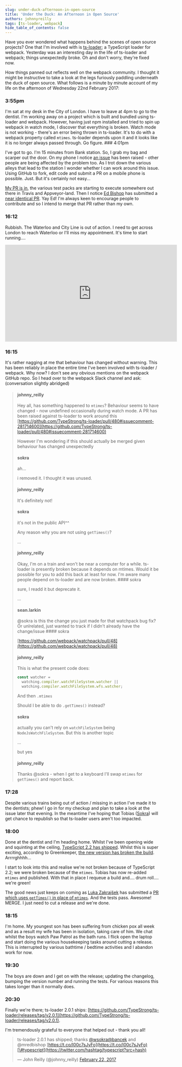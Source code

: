 ```yaml
---
slug: under-duck-afternoon-in-open-source
title: 'Under the Duck: An Afternoon in Open Source'
authors: johnnyreilly
tags: [ts-loader, webpack]
hide_table_of_contents: false
---
```


Have you ever wondered what happens behind the scenes of open source projects? One that I'm involved with is [ts-loader](https://github.com/typestrong/ts-loader); a TypeScript loader for webpack. Yesterday was an interesting day in the life of ts-loader and webpack; things unexpectedly broke. Oh and don't worry, they're fixed now.

<!--truncate-->

How things panned out reflects well on the webpack community. I thought it might be instructive to take a look at the legs furiously paddling underneath the duck of open source. What follows is a minute by minute account of my life on the afternoon of Wednesday 22nd February 2017:

### 3:55pm

I'm sat at my desk in the City of London. I have to leave at 4pm to go to the dentist. I'm working away on a project which is built and bundled using ts-loader and webpack. However, having just npm installed and tried to spin up webpack in watch mode, I discover that everything is broken. Watch mode is not working - there's an error being thrown in ts-loader. It's to do with a webpack property called `mtimes`. ts-loader depends upon it and it looks like it is no longer always passed through. Go figure. ### 4:01pm

I've got to go. I'm 15 minutes from Bank station. So, I grab my bag and scarper out the door. On my phone I notice [an issue](https://github.com/TypeStrong/ts-loader/issues/479) has been raised - other people are being affected by the problem too. As I trot down the various alleys that lead to the station I wonder whether I can work around this issue. Using GitHub to fork, edit code and submit a PR on a mobile phone is possible. Just. But it's certainly not easy...

[My PR is in](https://github.com/TypeStrong/ts-loader/pull/481), the various test packs are starting to execute somewhere out there in Travis and Appveyor-land. Then I notice [Ed Bishop](https://github.com/mredbishop) has submitted a [near identical PR](https://github.com/TypeStrong/ts-loader/pull/480). Yay Ed! I'm always keen to encourage people to contribute and so I intend to merge that PR rather than my own.

### 16:12

Rubbish. The Waterloo and City Line is out of action. I need to get across London to reach Waterloo or I'll miss my appointment. It's time to start running....

<iframe width="560" height="315" src="https://www.youtube.com/embed/4IBGernmtKA" frameBorder="0" allowFullScreen=""></iframe>

### 16:15

It's rather nagging at me that behaviour has changed without warning. This has been reliably in place the entire time I've been involved with ts-loader / webpack. Why now? I don't see any obvious mentions on the webpack GitHub repo. So I head over to the webpack Slack channel and ask: (conversation slightly abridged)

> #### johnny_reilly
>
> Hey all, has something happened to `mtimes`? Behaviour seems to have changed - now undefined occasionally during watch mode. A PR has been raised against ts-loader to work around this [https://github.com/TypeStrong/ts-loader/pull/480#issuecomment-281714600](https://github.com/TypeStrong/ts-loader/pull/480#issuecomment-281714600)
>
> However I'm wondering if this should actually be merged given behaviour has changed unexpectedly
>
> #### sokra
>
> ah...
>
> i removed it. I thought it was unused.
>
> #### johnny_reilly
>
> It's definitely not!
>
> #### sokra
>
> it's not in the public API^^
>
> Any reason why you are not using `getTimes()`?
>
> ...
>
> #### johnny_reilly
>
> Okay, I'm on a train and won't be near a computer for a while. ts-loader is presently broken because it depends on mtimes. Would it be possible for you to add this back at least for now. I'm aware many people depend on ts-loader and are now broken. #### sokra
>
> sure, I readd it but deprecate it.
>
> ...
>
> #### sean.larkin
>
> @sokra is this the change you just made for that watchpack bug fix? Or unlrelated, just wanted to track if I didn't already have the change/issue #### sokra
>
> [https://github.com/webpack/watchpack/pull/48](https://github.com/webpack/watchpack/pull/48)
>
> #### johnny_reilly
>
> This is what the present code does:
>
> ```js
> const watcher =
>   watching.compiler.watchFileSystem.watcher ||
>   watching.compiler.watchFileSystem.wfs.watcher;
> ```
>
> And then `.mtimes`
>
> Should I be able to do `.getTimes()` instead?
>
> #### sokra
>
> actually you can't rely on `watchFileSystem` being `NodeJsWatchFileSystem`. But this is another topic
>
> ...
>
> but yes
>
> #### johnny_reilly
>
> Thanks @sokra - when I get to a keyboard I'll swap `mtimes` for `getTimes()` and report back.

### 17:28

Despite various trains being out of action / missing in action I've made it to the dentists; phew! I go in for my checkup and plan to take a look at the issue later that evening. In the meantime I've hoping that Tobias ([Sokra](https://twitter.com/wsokra)) will get chance to republish so that ts-loader users aren't too impacted.

### 18:00

Done at the dentist and I'm heading home. Whilst I've been opening wide and squinting at the ceiling, [TypeScript 2.2 has shipped](https://blogs.msdn.microsoft.com/typescript/2017/02/22/announcing-typescript-2-2/). Whilst this is super exciting, according to Greenkeeper, [the new version has broken the build](https://github.com/TypeStrong/ts-loader/pull/483). Arrrrghhhh...

I start to look into this and realise we're not broken because of TypeScript 2.2; we were broken because of the `mtimes`. Tobias has now re-added `mtimes` and published. With that in place I requeue a build and.... drum roll.... we're green!

The good news just keeps on coming as [Luka Zakrajšek](https://twitter.com/bancek) has submitted a [PR which uses `getTimes()` in place of `mtimes`](https://github.com/TypeStrong/ts-loader/pull/482). And the tests pass. Awesome! MERGE. I just need to cut a release and we're done.

### 18:15

I'm home. My youngest son has been suffering from chicken pox all week and as a result my wife has been in isolation, taking care of him. We chat whilst the boys watch Paw Patrol as the bath runs. I flick open the laptop and start doing the various housekeeping tasks around cutting a release. This is interrupted by various bathtime / bedtime activities and I abandon work for now.

### 19:30

The boys are down and I get on with the release; updating the changelog, bumping the version number and running the tests. For various reasons this takes longer than it normally does.

### 20:30

Finally we're there; ts-loader 2.0.1 ships: [https://github.com/TypeStrong/ts-loader/releases/tag/v2.0.1](https://github.com/TypeStrong/ts-loader/releases/tag/v2.0.1).

I'm tremendously grateful to everyone that helped out - thank you all!

> ts-loader 2.0.1 has shipped; thanks [@wsokra](https://twitter.com/wSokra)[@bancek](https://twitter.com/bancek) and @mredbishop [https://t.co/I00c7sJyFo](https://t.co/I00c7sJyFo)[\#typescript](https://twitter.com/hashtag/typescript?src=hash)
>
> — John Reilly (@johnny_reilly) [February 22, 2017](https://twitter.com/johnny_reilly/status/834515296077627392)

<script async="" src="//platform.twitter.com/widgets.js" charSet="utf-8"></script>
